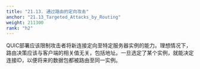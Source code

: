 ```yaml
---
title: "21.13. 通过路由的定向攻击"
anchor: "21.13_Targeted_Attacks_by_Routing"
weight: 211300
rank: "h2"
---
```


QUIC部署应该限制攻击者将新连接定向至特定服务器实例的能力。理想情况下，路由决策应该与客户端的相关值无关，包括地址。一旦选定了某个实例，就能决定连接ID，以便将来的数据包都被路由至同一实例。
